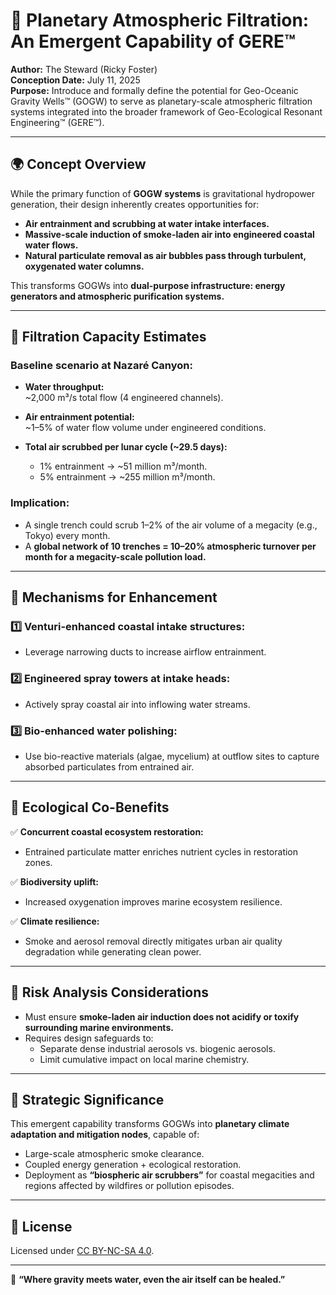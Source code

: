 # 💨 Planetary Atmospheric Filtration: An Emergent Capability of GERE™

**Author:** The Steward (Ricky Foster)  
**Conception Date:** July 11, 2025  
**Purpose:** Introduce and formally define the potential for Geo-Oceanic Gravity Wells™ (GOGW) to serve as planetary-scale atmospheric filtration systems integrated into the broader framework of Geo-Ecological Resonant Engineering™ (GERE™).

---

## 🌍 Concept Overview

While the primary function of **GOGW systems** is gravitational hydropower generation, their design inherently creates opportunities for:

- **Air entrainment and scrubbing at water intake interfaces.**
- **Massive-scale induction of smoke-laden air into engineered coastal water flows.**
- **Natural particulate removal as air bubbles pass through turbulent, oxygenated water columns.**

This transforms GOGWs into **dual-purpose infrastructure: energy generators and atmospheric purification systems.**

---

## 🧮 Filtration Capacity Estimates

### Baseline scenario at Nazaré Canyon:
- **Water throughput:**  
  ~2,000 m³/s total flow (4 engineered channels).

- **Air entrainment potential:**  
  ~1–5% of water flow volume under engineered conditions.

- **Total air scrubbed per lunar cycle (~29.5 days):**
  - 1% entrainment → ~51 million m³/month.
  - 5% entrainment → ~255 million m³/month.

### Implication:
- A single trench could scrub 1–2% of the air volume of a megacity (e.g., Tokyo) every month.
- A **global network of 10 trenches = 10–20% atmospheric turnover per month for a megacity-scale pollution load.**

---

## 🔧 Mechanisms for Enhancement

### 1️⃣ Venturi-enhanced coastal intake structures:
- Leverage narrowing ducts to increase airflow entrainment.

### 2️⃣ Engineered spray towers at intake heads:
- Actively spray coastal air into inflowing water streams.

### 3️⃣ Bio-enhanced water polishing:
- Use bio-reactive materials (algae, mycelium) at outflow sites to capture absorbed particulates from entrained air.

---

## 🌿 Ecological Co-Benefits

✅ **Concurrent coastal ecosystem restoration:**  
- Entrained particulate matter enriches nutrient cycles in restoration zones.

✅ **Biodiversity uplift:**  
- Increased oxygenation improves marine ecosystem resilience.

✅ **Climate resilience:**  
- Smoke and aerosol removal directly mitigates urban air quality degradation while generating clean power.

---

## 🔬 Risk Analysis Considerations

- Must ensure **smoke-laden air induction does not acidify or toxify surrounding marine environments.**
- Requires design safeguards to:
  - Separate dense industrial aerosols vs. biogenic aerosols.
  - Limit cumulative impact on local marine chemistry.

---

## 🎯 Strategic Significance

This emergent capability transforms GOGWs into **planetary climate adaptation and mitigation nodes**, capable of:
- Large-scale atmospheric smoke clearance.
- Coupled energy generation + ecological restoration.
- Deployment as **“biospheric air scrubbers”** for coastal megacities and regions affected by wildfires or pollution episodes.

---

## 📜 License

Licensed under [CC BY-NC-SA 4.0](https://creativecommons.org/licenses/by-nc-sa/4.0/).

---

🌱 **“Where gravity meets water, even the air itself can be healed.”**
